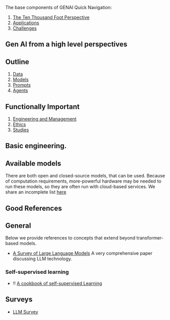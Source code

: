 The base components of GENAI
Quick Navigation:

1. [The Ten Thousand Foot Perspective](#available-models)
1. [Applications](applications.md)
1. [Challenges](challenges.md)

## Gen AI from a high level perspectives

## Outline

1. [Data](../data/data.md)
1. [Models](../model_creation/index.md)
1. [Prompts](../prompt_engineering/prompting.md)
1. [Agents](../agents/index.md)

## Functionally Important 

1. [Engineering and Management](../engineering_and_management/engineering_and_management.md)
1. [Ethics](../ethics/ethics.md)
1. [Studies](../studies/studies.md)

## Basic engineering. 

## Available models

There are both open and closed-source models, that can be used. Because of computation requirements, more-powerful hardware may be needed to run these models, so they are often run with cloud-based services. We share an incomplete list [here](../engineering_and_management/models.md)

## Good References

## General
Below we provide references to concepts that extend beyond transformer-based models.

- [A Survey of Large Language Models](https://arxiv.org/pdf/2303.18223.pdf) A very comprehensive paper discussing LLM technology. 

### Self-supervised learning

- ‼️ [A cookbook of self-supervised Learning](https://arxiv.org/pdf/2304.12210.pdf) 



## Surveys
- [LLM Survey](https://github.com/RUCAIBox/LLMSurvey)